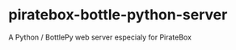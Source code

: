 piratebox-bottle-python-server
==============================

A Python / BottlePy web server especialy for PirateBox
